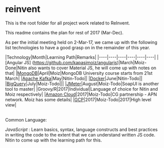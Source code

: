 # reinvent
This is the root folder for all project work related to ReInvent.

This readme contains the plan for rest of 2017 (Mar-Dec).

As per the initial meeting held on 2-Mar-17, we came up with the following list technologies to have a good grasp on in the remainder of this year.

|Technology|Month|Learning Path|Remarks|
|----|----|----|----|----|----|
|[Angular JS] (https://github.com/kapasimoiz/angularjs)|March|Moiz-Done|Nitin also wants to cover Material JS, he will come up with notes on that|
|[MongoDB](https://github.com/kapasimoiz/mongodb)|April|Moiz|MongoDB University course starts from 21st March|
|[Apache Kafka](https://github.com/kapasimoiz/apache-kafka)|May|Nitin-Todo||
|[Docker](https://github.com/kapasimoiz/docker)|June|Nitin-Todo||
|[BigQuery](https://github.com/kapasimoiz/bigquery)|July|Moiz-Todo|||
|[JMeter](https://github.com/kapasimoiz/jmeter)|August|Moiz-Todo|SoapUI is another tool to master|
|Groovy/R|2017|Individual|Language of choice for Nitin and Moiz respectively|
|[Amazon Cloud](https://github.com/kapasimoiz/amazon-cloud)|2017|Moiz-Todo|CG partnership - APN network. Moiz has some details|
|[GCP](https://github.com/kapasimoiz/gcp)|2017|Moiz-Todo|2017|High level view|


<br>
Common Language:

*JavaScript* : Learn basics, syntax, language constructs and best practices in writing the code to the extent that we can understand written JS code. Nitin to come up with the learning path for this.
